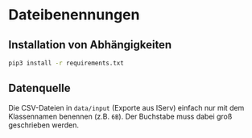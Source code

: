# Dateibenennungen

## Installation von Abhängigkeiten
```sh
pip3 install -r requirements.txt
```

## Datenquelle
Die CSV-Dateien in `data/input` (Exporte aus IServ) einfach nur mit dem Klassennamen benennen (z.B. `6B`). Der Buchstabe muss dabei groß geschrieben werden.
